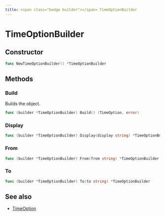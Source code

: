 ```yaml
---
title: <span class="badge builder"></span> TimeOptionBuilder
---
```

# <span class="badge builder"></span> TimeOptionBuilder

## Constructor

```go
func NewTimeOptionBuilder() *TimeOptionBuilder
```
## Methods

### <span class="badge object-method"></span> Build

Builds the object.

```go
func (builder *TimeOptionBuilder) Build() (TimeOption, error)
```

### <span class="badge object-method"></span> Display

```go
func (builder *TimeOptionBuilder) Display(display string) *TimeOptionBuilder
```

### <span class="badge object-method"></span> From

```go
func (builder *TimeOptionBuilder) From(from string) *TimeOptionBuilder
```

### <span class="badge object-method"></span> To

```go
func (builder *TimeOptionBuilder) To(to string) *TimeOptionBuilder
```

## See also

 * <span class="badge object-type-struct"></span> [TimeOption](./object-TimeOption.md)
